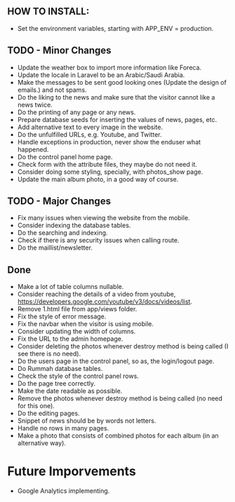 
## HOW TO INSTALL:

- Set the environment variables, starting with APP_ENV = production.

## TODO - Minor Changes

- Update the weather box to import more information like Foreca.
- Update the locale in Laravel to be an Arabic/Saudi Arabia.
- Make the messages to be sent good looking ones (Update the design of emails.) and not spams.
- Do the liking to the news and make sure that the visitor cannot like a news twice.
- Do the printing of any page or any news.
- Prepare database seeds for inserting the values of news, pages, etc.
- Add alternative text to every image in the website.
- Do the unfulfilled URLs, e.g. Youtube, and Twitter.
- Handle exceptions in production, never show the enduser what happened.
- Do the control panel home page.
- Check form with the attribute files, they maybe do not need it.
- Consider doing some styling, specially, with photos_show page.
- Update the main album photo, in a good way of course.

## TODO - Major Changes

- Fix many issues when viewing the website from the mobile.
- Consider indexing the database tables.
- Do the searching and indexing.
- Check if there is any security issues when calling route.
- Do the maillist/newsletter.

## Done

- Make a lot of table columns nullable.
- Consider reaching the details of a video from youtube, https://developers.google.com/youtube/v3/docs/videos/list.
- Remove 1.html file from app/views folder.
- Fix the style of error message.
- Fix the navbar when the visitor is using mobile.
- Consider updating the width of columns.
- Fix the URL to the admin homepage.
- Consider deleting the photos whenever destroy method is being called (I see there is no need).
- Do the users page in the control panel, so as, the login/logout page.
- Do Rummah database tables.
- Check the style of the control panel rows.
- Do the page tree correctly.
- Make the date readable as possible.
- Remove the photos whenever destroy method is being called (no need for this one).
- Do the editing pages.
- Snippet of news should be by words not letters.
- Handle no rows in many pages.
- Make a photo that consists of combined photos for each album (in an alternative way).

# Future Imporvements
- Google Analytics implementing.
